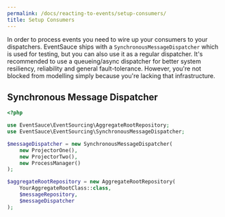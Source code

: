 ```yaml
---
permalink: /docs/reacting-to-events/setup-consumers/
title: Setup Consumers
---
```


In order to process events you need to wire up your consumers
to your dispatchers. EventSauce ships with a
`SynchronousMessageDispatcher` which is used for testing, but
you can also use it as a regular dispatcher. It's recommended
to use a queueing/async dispatcher for better system resiliency,
reliability and general fault-tolerance. However, you're not
blocked from modelling simply because you're lacking that
infrastructure.

## Synchronous Message Dispatcher

```php
<?php

use EventSauce\EventSourcing\AggregateRootRepository;
use EventSauce\EventSourcing\SynchronousMessageDispatcher;

$messageDispatcher = new SynchronousMessageDispatcher(
    new ProjectorOne(),
    new ProjectorTwo(),
    new ProcessManager()
);

$aggregateRootRepository = new AggregateRootRepository(
    YourAggregateRootClass::class,
    $messageRepository,
    $messageDispatcher
);
```


